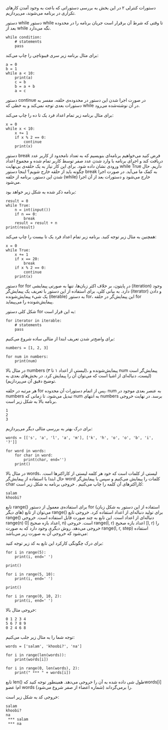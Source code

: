 دستورات کنترلی ۲
در این بخش به بررسی دستوراتی که باعث به وجود آمدن کارهای تکراری در برنامه می‌شوند، می‌پردازیم.

دستور while
دستور while تا وقتی که شرط آن برقرار است جریان برنامه را در محدوده بعد از while نگه می‌دارد.

```angular2html
while condition:
    # statements
    pass
```

برای مثال برنامه زیر سری فیبوناچی را چاپ می‌کند:

```angular2html
a = 0
b = 1
while a < 10:
    print(a)
    c = b
    b = a + b
    a = c
```

دستور continue‍
در صورت اجرا شدن این دستور در محدوده‌ی حلقه، مفسر به دستورات بعدی توجه نمی‌کند و به خطی که ‍‍while در آن نوشته‌شده می‌رود.

برای مثال برنامه زیر تمام اعداد فرد یک تا ده را چاپ می‌کند:

```angular2html
x = 0
while x < 10:
    x += 1
    if x % 2 == 0:
        continue
    print(x)
```

دستور break
فرض کنید می‌خواهیم برنامه‌ای بنویسیم که به تعداد نامحدود از کاربر عدد دریافت کند و اجرای برنامه با وارد شدن عدد صفر توسط کاربر تمام شده و مجموع اعداد ورودی نشان داده شود. برای این کار نیاز به یک حلقه‌ی بی‌نهایت while True داریم. حال چگونه باید از حلقه خارج شویم؟ اینجا دستور break به کمک ما می‌آید. در صورت اجرا شدن این دستور، برنامه از حلقه (while) خارج می‌شود و دستورات بعد از آن اجرا می‌شود.

برنامه ذکر شده به شکل زیر خواهد بود:

```angular2html
result = 0
while True:
    n = int(input())
    if n == 0:
        break
    result = result + n
print(result)
```

همچنین به مثال زیر توجه کنید. برنامه زیر تمام اعداد فرد یک تا بیست را چاپ می‌کند:

```angular2html
x = 0
while True:
    x += 1
    if x == 20:
        break
    if x % 2 == 0:
        continue
    print(x)
```

دستور for
for در پایتون، بر خلاف اکثر زبان‌ها، تنها به صورتی پیمایشی (iteration) وجود دارد. به بیانی کلی، برای استفاده از این دستور با تعریف یک پیمایش‌گر (iterator) و دادن یک شیء پیمایش‌شونده (iterable) به دستور for، این پیمایش‌گر در حلقه for پیمایش‌شونده را می‌پیماید.

شکل کلی دستور for به این قرار است:

```angular2html
for iterator in iterable:
    # statements
    pass
```

برای واضح‌تر شدن تعریف ابتدا از مثالی ساده شروع می‌کنیم:

```angular2html
numbers = [1, 2, 3]

for num in numbers:
    print(num)
```

در مثال بالا numbers (لیستی از اعداد ۱ تا ۳)، پیمایش‌شونده و num پیمایش‌گر است (لیست، دنباله‌ای از اشیا است که می‌توان آن را پیمایش کرد. در بخش‌های بعدی به توضیح دقیق آن می‌پردازیم).

هر مرتبه در حلقه for پس از اتمام دستورات آن محدوده، num به عنصر بعدی موجود در numbers تبدیل می‌شود، تا زمانی که num به انتهای numbers برسد. در نهایت خروجی برنامه بالا به شکل زیر است.

```angular2html
1
2
3
```

برای درک بهتر به بررسی مثالی دیگر می‌پردازیم:

```
words = [['s', 'a', 'l', 'a', 'm'], ['k', 'h', 'o', 'o', 'b', 'i', '?']]

for word in words:
    for char in word:
        print(char, end='')
    print()
```

در مثال بالا ‍‍words، لیستی از کلمات است که خود هر کلمه لیستی از کاراکترها است. حال ابتدا با استفاده از پیمایش‌گر word کلمات را پیمایش می‌کنیم و سپس با پیمایش‌گر char کاراکترهای آن کلمه را چاپ می‌کنیم . خروجی برنامه به شکل زیر است:

```angular2html
salam
khoobi?
```

تابع range()
برای استفاده‌ی معمول از دستور ‍for (استفاده از این دستور به شکل زبان های دیگر) می‌توان از تابع range() برای تولید دنباله‌ای از اعداد استفاده کرد. خروجی تابع range() دنباله‌ای از اعداد است. این تابع به چند صورت قابل استفاده است. خروجی range(n) اعداد بازه صحیح [0, n) است. خروجی range(l, r) اعداد بازه صحیح [l, r) را خروجی می‌دهد. روش دیگری وجود دارد که به صورت range(l, r, step) استفاده می‌شود که خروجی آن به صورت زیر می‌باشد:

برای درک چگونگی کارکرد این تابع به کد زیر توجه کنید:

```angular2html
for i in range(5):
    print(i, end=' ')

print()

for i in range(5, 10):
    print(i, end=' ')

print()

for i in range(0, 10, 2):
    print(i, end=' ')
```

خروجی مثال بالا:

```angular2html
0 1 2 3 4
5 6 7 8 9
0 2 4 6 8
```

توجه شما را به مثال زیر جلب می‌کنیم:

```
words = ['salam', 'khoobi?', 'na']

for i in range(len(words)):
    print(words[i])

for i in range(0, len(words), 2):
    print(" *** " + words[i])
```

تابع len() طول شی داده شده به آن را خروجی می‌دهد. همینطور توجه کنید کهwords[i] عضو iام words را برمی‌گرداند (شماره اعضاء از صفر شروع می‌شود).

خروجی کد به شکل زیر است:

```angular2html
salam
khoobi?
na
 *** salam
 *** na
```